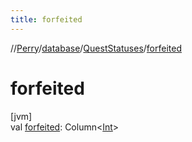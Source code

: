 ```yaml
---
title: forfeited
---
```

//[Perry](../../../index.html)/[database](../index.html)/[QuestStatuses](index.html)/[forfeited](forfeited.html)



# forfeited



[jvm]\
val [forfeited](forfeited.html): Column&lt;[Int](https://kotlinlang.org/api/latest/jvm/stdlib/kotlin/-int/index.html)&gt;




